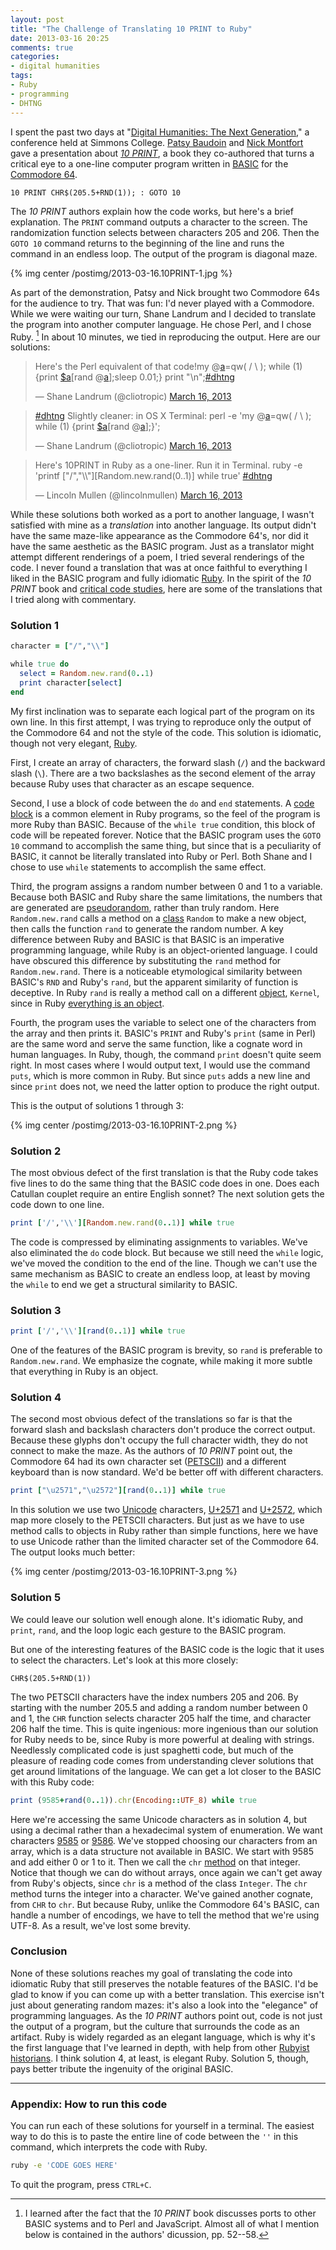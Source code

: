 ```yaml
---
layout: post
title: "The Challenge of Translating 10 PRINT to Ruby"
date: 2013-03-16 20:25
comments: true
categories: 
- digital humanities
tags:
- Ruby
- programming
- DHTNG
---
```


I spent the past two days at "[Digital Humanities: The Next
Generation][]," a conference held at Simmons College. [Patsy Baudoin][]
and [Nick Montfort][] gave a presentation about *[10 PRINT][]*, a book
they co-authored that turns a critical eye to a one-line computer
program written in [BASIC][] for the [Commodore 64][].

  [Digital Humanities: The Next Generation]: http://web.simmons.edu/~fairb/dhsymposium/program.html
  [Patsy Baudoin]: https://twitter.com/pbmit
  [Nick Montfort]: http://nickm.com/
  [10 PRINT]: http://10print.org/
  [BASIC]: http://en.wikipedia.org/wiki/BASIC
  [Commodore 64]: http://en.wikipedia.org/wiki/Commodore_64

```
10 PRINT CHR$(205.5+RND(1)); : GOTO 10
```

The *10 PRINT* authors explain how the code works, but here's a brief
explanation. The `PRINT` command outputs a character to the screen. The
randomization function selects between characters 205 and 206. Then the
`GOTO 10` command returns to the beginning of the line and runs the
command in an endless loop. The output of the program is diagonal maze.

{% img center /postimg/2013-03-16.10PRINT-1.jpg %}

<!--more-->

As part of the demonstration, Patsy and Nick brought two Commodore 64s
for the audience to try. That was fun: I'd never played with a
Commodore. While we were waiting our turn, Shane Landrum and I decided
to translate the program into another computer language. He chose Perl,
and I chose Ruby. [^1] In about 10 minutes, we tied in reproducing the
output. Here are our solutions:

[^1]: I learned after the fact that the *10 PRINT* book discusses ports
    to other BASIC systems and to Perl and JavaScript. Almost all of
    what I mention below is contained in the authors' dicussion, pp.
    52--58.

<blockquote class="twitter-tweet"><p>Here's the Perl equivalent of that code!my @<a href="https://twitter.com/a">a</a>=qw( / \ ); while (1) {print <a href="https://twitter.com/search/$a">$a</a>[rand @<a href="https://twitter.com/a">a</a>];sleep 0.01;} print "\n";<a href="https://twitter.com/search/%23dhtng">#dhtng</a></p>&mdash; Shane Landrum (@cliotropic) <a href="https://twitter.com/cliotropic/status/312987216248991745">March 16, 2013</a></blockquote>

<blockquote class="twitter-tweet"><p><a href="https://twitter.com/search/%23dhtng">#dhtng</a> Slightly cleaner: in OS X Terminal: perl -e 'my @<a href="https://twitter.com/a">a</a>=qw( / \ ); while (1) {print <a href="https://twitter.com/search/$a">$a</a>[rand @<a href="https://twitter.com/a">a</a>];}';</p>&mdash; Shane Landrum (@cliotropic) <a href="https://twitter.com/cliotropic/status/312987627991224322">March 16, 2013</a></blockquote>

<blockquote class="twitter-tweet"><p>Here's 10PRINT in Ruby as a one-liner. Run it in Terminal. ruby -e 'printf ["/","\\"][Random.new.rand(0..1)] while true' <a href="https://twitter.com/search/%23dhtng">#dhtng</a></p>&mdash; Lincoln Mullen (@lincolnmullen) <a href="https://twitter.com/lincolnmullen/status/312992092882354176">March 16, 2013</a></blockquote>
<script async src="//platform.twitter.com/widgets.js" charset="utf-8"></script>

While these solutions both worked as a port to another language, I
wasn't satisfied with mine as a *translation* into another language. Its
output didn't have the same maze-like appearance as the Commodore 64's,
nor did it have the same aesthetic as the BASIC program. Just as a
translator might attempt different renderings of a poem, I tried several
renderings of the code. I never found a translation that was at once
faithful to everything I liked in the BASIC program and fully idiomatic
[Ruby][]. In the spirit of the *10 PRINT* book and [critical code
studies][], here are some of the translations that I tried along with
commentary.

  [Ruby]: http://www.ruby-lang.org/en/
  [critical code studies]: http://criticalcodestudies.com/wordpress/

### Solution 1

``` ruby
character = ["/","\\"]

while true do
  select = Random.new.rand(0..1)
  print character[select]
end
```

My first inclination was to separate each logical part of the program on
its own line. In this first attempt, I was trying to reproduce only the
output of the Commodore 64 and not the style of the code. This solution
is idiomatic, though not very elegant, [Ruby][].

First, I create an array of characters, the forward slash (`/`) and the
backward slash (`\`). There are a two backslashes as the second element
of the array because Ruby uses that character as an escape sequence.

Second, I use a block of code between the `do` and `end` statements. A
[code block][] is a common element in Ruby programs, so the feel of the
program is more Ruby than BASIC. Because of the `while true` condition,
this block of code will be repeated forever. Notice that the BASIC
program uses the `GOTO 10` command to accomplish the same thing, but
since that is a peculiarity of BASIC, it cannot be literally translated
into Ruby or Perl. Both Shane and I chose to use `while` statements to
accomplish the same effect.

  [code block]: http://www.ruby-doc.org/docs/ProgrammingRuby/html/tut_containers.html

Third, the program assigns a random number between 0 and 1 to a
variable. Because both BASIC and Ruby share the same limitations, the
numbers that are generated are [pseudorandom][], rather than truly
random. Here `Random.new.rand` calls a method on a [class][] `Random` to
make a new object, then calls the function `rand` to generate the random
number. A key difference between Ruby and BASIC is that BASIC is an
imperative programming language, while Ruby is an object-oriented
language. I could have obscured this difference by substituting the
`rand` method for `Random.new.rand`. There is a noticeable etymological
similarity between BASIC's `RND` and Ruby's `rand`, but the apparent
similarity of function is deceptive. In Ruby `rand` is really a method
call on a different [object][], `Kernel`, since in Ruby [everything is
an object][].

  [pseudorandom]: http://en.wikipedia.org/wiki/Pseudorandomness
  [class]: http://ruby-doc.org/core-2.0/Random.html
  [object]: http://ruby-doc.org/core-2.0/Kernel.html#method-i-rand
  [everything is an object]: http://www.ruby-lang.org/en/about/

Fourth, the program uses the variable to select one of the characters
from the array and then prints it. BASIC's `PRINT` and Ruby's `print`
(same in Perl) are the same word and serve the same function, like a
cognate word in human languages. In Ruby, though, the command `print` doesn't
quite seem right. In most cases where I would output text, I would use
the command `puts`, which is more common in Ruby. But since `puts` adds
a new line and since `print` does not, we need the latter option to
produce the right output.

This is the output of solutions 1 through 3:

{% img center /postimg/2013-03-16.10PRINT-2.png %}

### Solution 2

The most obvious defect of the first translation is that the Ruby code
takes five lines to do the same thing that the BASIC code does in one.
Does each Catullan couplet require an entire English sonnet? The next
solution gets the code down to one line.

``` ruby
print ['/','\\'][Random.new.rand(0..1)] while true
```

The code is compressed by eliminating assignments to variables.  We've 
also eliminated the `do` code block. But because we still need the 
`while` logic, we've moved the condition to the end of the line. Though 
we can't use the same mechanism as BASIC to create an endless loop, at 
least by moving the `while` to end we get a structural similarity to 
BASIC.

### Solution 3

``` ruby
print ['/','\\'][rand(0..1)] while true
```

One of the features of the BASIC program is brevity, so `rand` is 
preferable to `Random.new.rand`. We emphasize the cognate, while making 
it more subtle that everything in Ruby is an object.

### Solution 4

The second most obvious defect of the translations so far is that the 
forward slash and backslash characters don't produce the correct output.
Because these glyphs don't occupy the full character width, they do not 
connect to make the maze. As the authors of *10 
PRINT* point out, the Commodore 64 had its own character set 
([PETSCII](http://en.wikipedia.org/wiki/PETSCII)) 
and a different keyboard than is now standard. We'd be better off with 
different characters.

``` ruby
print ["\u2571","\u2572"][rand(0..1)] while true
```

In this solution we use two [Unicode][] characters, [U+2571][] and
[U+2572][], which map more closely to the PETSCII characters. But just
as we have to use method calls to objects in Ruby rather than simple
functions, here we have to use Unicode rather than the limited character
set of the Commodore 64. The output looks much better:

  [Unicode]: http://www.unicode.org/
  [U+2571]: http://www.fileformat.info/info/unicode/char/2571/index.htm
  [U+2572]: http://www.fileformat.info/info/unicode/char/2572/index.htm

{% img center /postimg/2013-03-16.10PRINT-3.png %}

### Solution 5

We could leave our solution well enough alone. It's idiomatic Ruby, and
`print`, `rand`, and the loop logic each gesture to the BASIC program.

But one of the interesting features of the BASIC code is the logic that 
it uses to select the characters. Let's look at this more closely:

```
CHR$(205.5+RND(1))
```

The two PETSCII characters have the index numbers 205 and 206. By
starting with the number 205.5 and adding a random number between 0 and
1, the `CHR` function selects character 205 half the time, and character
206 half the time. This is quite ingenious: more ingenious than our
solution for Ruby needs to be, since Ruby is more powerful at dealing
with strings. Needlessly complicated code is just spaghetti code, but
much of the pleasure of reading code comes from understanding clever
solutions that get around limitations of the language. We can get a lot
closer to the BASIC with this Ruby code:

``` ruby
print (9585+rand(0..1)).chr(Encoding::UTF_8) while true
```

Here we're accessing the same Unicode characters as in solution 4, but
using a decimal rather than a hexadecimal system of enumeration. We want
characters [9585][U+2571] or [9586][U+2572]. We've stopped choosing our
characters from an array, which is a data structure not available in
BASIC. We start with 9585 and add either 0 or 1 to it. Then we call the
`chr` [method][] on that integer. Notice that though we can do without
arrays, once again we can't get away from Ruby's objects, since `chr` is
a method of the class `Integer`. The `chr` method turns the integer into
a character. We've gained another cognate, from `CHR` to `chr`. But
because Ruby, unlike the Commodore 64's BASIC, can handle a number of
encodings, we have to tell the method that we're using UTF-8. As a
result, we've lost some brevity.

  [method]: http://ruby-doc.org/core-2.0/Integer.html#method-i-chr

### Conclusion

None of these solutions reaches my goal of translating the code into
idiomatic Ruby that still preserves the notable features of the BASIC.
I'd be glad to know if you can come up with a better translation. This
exercise isn't just about generating random mazes: it's also a look into
the "elegance" of programming languages. As the *10 PRINT* authors point
out, code is not just the output of a program, but the culture that
surrounds the code as an artifact. Ruby is widely regarded as an elegant
language, which is why it's the first language that I've learned in
depth, with help from other [Rubyist historians][]. I think solution 4,
at least, is elegant Ruby. Solution 5, though, pays better tribute the
ingenuity of the original BASIC.

  [Rubyist historians]: http://hepplerj.github.com/rubyist-historian/

*******************

### Appendix: How to run this code

You can run each of these solutions for yourself in a terminal. The
easiest way to do this is to paste the entire line of code between the
`''` in this command, which interprets the code with Ruby.

``` bash
ruby -e 'CODE GOES HERE'
```

To quit the program, press `CTRL+C`.
